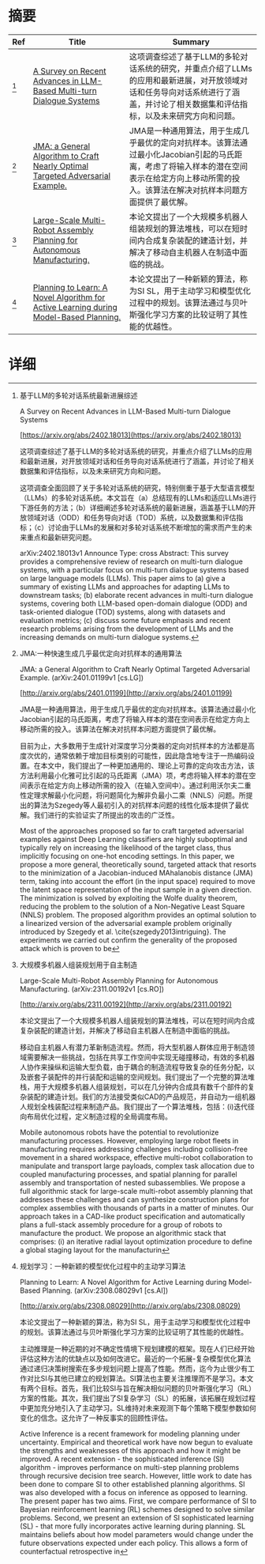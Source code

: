 # 摘要

| Ref | Title | Summary |
| --- | --- | --- |
| [^1] | [A Survey on Recent Advances in LLM-Based Multi-turn Dialogue Systems](https://arxiv.org/abs/2402.18013) | 这项调查综述了基于LLM的多轮对话系统的研究，并重点介绍了LLMs的应用和最新进展，对开放领域对话和任务导向对话系统进行了涵盖，并讨论了相关数据集和评估指标，以及未来研究方向和问题。 |
| [^2] | [JMA: a General Algorithm to Craft Nearly Optimal Targeted Adversarial Example.](http://arxiv.org/abs/2401.01199) | JMA是一种通用算法，用于生成几乎最优的定向对抗样本。该算法通过最小化Jacobian引起的马氏距离，考虑了将输入样本的潜在空间表示在给定方向上移动所需的投入。该算法在解决对抗样本问题方面提供了最优解。 |
| [^3] | [Large-Scale Multi-Robot Assembly Planning for Autonomous Manufacturing.](http://arxiv.org/abs/2311.00192) | 本论文提出了一个大规模多机器人组装规划的算法堆栈，可以在短时间内合成复杂装配的建造计划，并解决了移动自主机器人在制造中面临的挑战。 |
| [^4] | [Planning to Learn: A Novel Algorithm for Active Learning during Model-Based Planning.](http://arxiv.org/abs/2308.08029) | 本论文提出了一种新颖的算法，称为SI SL，用于主动学习和模型优化过程中的规划。该算法通过与贝叶斯强化学习方案的比较证明了其性能的优越性。 |

# 详细

[^1]: 基于LLM的多轮对话系统最新进展综述

    A Survey on Recent Advances in LLM-Based Multi-turn Dialogue Systems

    [https://arxiv.org/abs/2402.18013](https://arxiv.org/abs/2402.18013)

    这项调查综述了基于LLM的多轮对话系统的研究，并重点介绍了LLMs的应用和最新进展，对开放领域对话和任务导向对话系统进行了涵盖，并讨论了相关数据集和评估指标，以及未来研究方向和问题。

    

    这项调查全面回顾了关于多轮对话系统的研究，特别侧重于基于大型语言模型（LLMs）的多轮对话系统。本文旨在（a）总结现有的LLMs和适应LLMs进行下游任务的方法；（b）详细阐述多轮对话系统的最新进展，涵盖基于LLM的开放领域对话（ODD）和任务导向对话（TOD）系统，以及数据集和评估指标；（c）讨论由于LLMs的发展和对多轮对话系统不断增加的需求而产生的未来重点和最新研究问题。

    arXiv:2402.18013v1 Announce Type: cross  Abstract: This survey provides a comprehensive review of research on multi-turn dialogue systems, with a particular focus on multi-turn dialogue systems based on large language models (LLMs). This paper aims to (a) give a summary of existing LLMs and approaches for adapting LLMs to downstream tasks; (b) elaborate recent advances in multi-turn dialogue systems, covering both LLM-based open-domain dialogue (ODD) and task-oriented dialogue (TOD) systems, along with datasets and evaluation metrics; (c) discuss some future emphasis and recent research problems arising from the development of LLMs and the increasing demands on multi-turn dialogue systems.
    
[^2]: JMA:一种快速生成几乎最优定向对抗样本的通用算法

    JMA: a General Algorithm to Craft Nearly Optimal Targeted Adversarial Example. (arXiv:2401.01199v1 [cs.LG])

    [http://arxiv.org/abs/2401.01199](http://arxiv.org/abs/2401.01199)

    JMA是一种通用算法，用于生成几乎最优的定向对抗样本。该算法通过最小化Jacobian引起的马氏距离，考虑了将输入样本的潜在空间表示在给定方向上移动所需的投入。该算法在解决对抗样本问题方面提供了最优解。

    

    目前为止，大多数用于生成针对深度学习分类器的定向对抗样本的方法都是高度次优的，通常依赖于增加目标类别的可能性，因此隐含地专注于一热编码设置。在本文中，我们提出了一种更加通用的、理论上可靠的定向攻击方法，该方法利用最小化雅可比引起的马氏距离（JMA）项，考虑将输入样本的潜在空间表示在给定方向上移动所需的投入（在输入空间中）。通过利用沃尔夫二重性定理求解最小化问题，将问题简化为解非负最小二乘（NNLS）问题。所提出的算法为Szegedy等人最初引入的对抗样本问题的线性化版本提供了最优解。我们进行的实验证实了所提出的攻击的广泛性。

    Most of the approaches proposed so far to craft targeted adversarial examples against Deep Learning classifiers are highly suboptimal and typically rely on increasing the likelihood of the target class, thus implicitly focusing on one-hot encoding settings. In this paper, we propose a more general, theoretically sound, targeted attack that resorts to the minimization of a Jacobian-induced MAhalanobis distance (JMA) term, taking into account the effort (in the input space) required to move the latent space representation of the input sample in a given direction. The minimization is solved by exploiting the Wolfe duality theorem, reducing the problem to the solution of a Non-Negative Least Square (NNLS) problem. The proposed algorithm provides an optimal solution to a linearized version of the adversarial example problem originally introduced by Szegedy et al. \cite{szegedy2013intriguing}. The experiments we carried out confirm the generality of the proposed attack which is proven to be 
    
[^3]: 大规模多机器人组装规划用于自主制造

    Large-Scale Multi-Robot Assembly Planning for Autonomous Manufacturing. (arXiv:2311.00192v1 [cs.RO])

    [http://arxiv.org/abs/2311.00192](http://arxiv.org/abs/2311.00192)

    本论文提出了一个大规模多机器人组装规划的算法堆栈，可以在短时间内合成复杂装配的建造计划，并解决了移动自主机器人在制造中面临的挑战。

    

    移动自主机器人有潜力革新制造流程。然而，将大型机器人群体应用于制造领域需要解决一些挑战，包括在共享工作空间中实现无碰撞移动，有效的多机器人协作来操纵和运输大型负载，由于耦合的制造流程导致复杂的任务分配，以及嵌套子装配件的并行装配和运输的空间规划。我们提出了一个完整的算法堆栈，用于大规模多机器人组装规划，可以在几分钟内合成具有数千个部件的复杂装配的建造计划。我们的方法接受类似CAD的产品规范，并自动为一组机器人规划全栈装配过程来制造产品。我们提出了一个算法堆栈，包括：(i)迭代径向布局优化过程，定义制造过程的全局调度布局。

    Mobile autonomous robots have the potential to revolutionize manufacturing processes. However, employing large robot fleets in manufacturing requires addressing challenges including collision-free movement in a shared workspace, effective multi-robot collaboration to manipulate and transport large payloads, complex task allocation due to coupled manufacturing processes, and spatial planning for parallel assembly and transportation of nested subassemblies. We propose a full algorithmic stack for large-scale multi-robot assembly planning that addresses these challenges and can synthesize construction plans for complex assemblies with thousands of parts in a matter of minutes. Our approach takes in a CAD-like product specification and automatically plans a full-stack assembly procedure for a group of robots to manufacture the product. We propose an algorithmic stack that comprises: (i) an iterative radial layout optimization procedure to define a global staging layout for the manufacturin
    
[^4]: 规划学习：一种新颖的模型优化过程中的主动学习算法

    Planning to Learn: A Novel Algorithm for Active Learning during Model-Based Planning. (arXiv:2308.08029v1 [cs.AI])

    [http://arxiv.org/abs/2308.08029](http://arxiv.org/abs/2308.08029)

    本论文提出了一种新颖的算法，称为SI SL，用于主动学习和模型优化过程中的规划。该算法通过与贝叶斯强化学习方案的比较证明了其性能的优越性。

    

    主动推理是一种近期的对不确定性情境下规划建模的框架。现在人们已经开始评估这种方法的优缺点以及如何改进它。最近的一个拓展-复杂模型优化算法通过递归决策树搜索在多步规划问题上提高了性能。然而，迄今为止很少有工作对比SI与其他已建立的规划算法。SI算法也主要关注推理而不是学习。本文有两个目标。首先，我们比较SI与旨在解决相似问题的贝叶斯强化学习（RL）方案的性能。其次，我们提出了SI复杂学习（SL）的拓展，该拓展在规划过程中更加充分地引入了主动学习。SL维持对未来观测下每个策略下模型参数如何变化的信念。这允许了一种反事实的回顾性评估。

    Active Inference is a recent framework for modeling planning under uncertainty. Empirical and theoretical work have now begun to evaluate the strengths and weaknesses of this approach and how it might be improved. A recent extension - the sophisticated inference (SI) algorithm - improves performance on multi-step planning problems through recursive decision tree search. However, little work to date has been done to compare SI to other established planning algorithms. SI was also developed with a focus on inference as opposed to learning. The present paper has two aims. First, we compare performance of SI to Bayesian reinforcement learning (RL) schemes designed to solve similar problems. Second, we present an extension of SI sophisticated learning (SL) - that more fully incorporates active learning during planning. SL maintains beliefs about how model parameters would change under the future observations expected under each policy. This allows a form of counterfactual retrospective in
    

